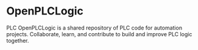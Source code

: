 # OpenPLCLogic
PLC OpenPLCLogic is a shared repository of PLC code for automation projects. Collaborate, learn, and contribute to build and improve PLC logic together.
